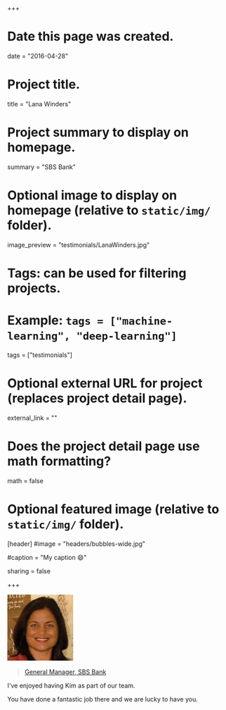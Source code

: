 +++
# Date this page was created.
date = "2016-04-28"

# Project title.
title = "Lana Winders"

# Project summary to display on homepage.
summary = "SBS Bank"

# Optional image to display on homepage (relative to `static/img/` folder).
image_preview = "testimonials/LanaWinders.jpg"

# Tags: can be used for filtering projects.
# Example: `tags = ["machine-learning", "deep-learning"]`
tags = ["testimonials"]

# Optional external URL for project (replaces project detail page).
external_link = ""

# Does the project detail page use math formatting?
math = false

# Optional featured image (relative to `static/img/` folder).
[header]
#image = "headers/bubbles-wide.jpg"

#caption = "My caption :smile:"

sharing = false

+++

<img class="testimonial-img-bordered" src="../../img/testimonials/LanaWinders.jpg">

> [General Manager, SBS Bank](../portfolio-sbs)

I've enjoyed having Kim as part of our team.

You have done a fantastic job there and we are lucky to have you.
